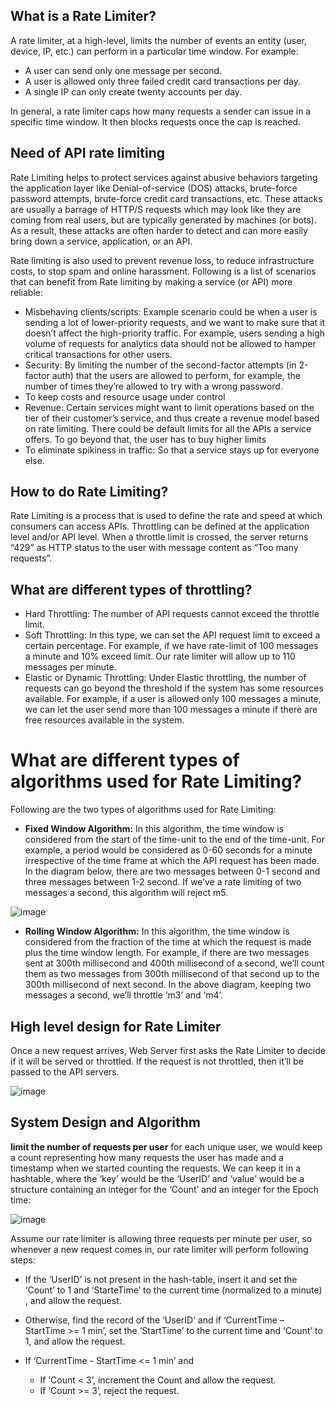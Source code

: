 ## What is a Rate Limiter?
A rate limiter, at a high-level, limits the number of events an entity (user, device, IP, etc.) can perform in a particular time window. For example:

* A user can send only one message per second.
* A user is allowed only three failed credit card transactions per day.
* A single IP can only create twenty accounts per day.

In general, a rate limiter caps how many requests a sender can issue in a specific time window. It then blocks requests once the cap is reached.

## Need of API rate limiting
Rate Limiting helps to protect services against abusive behaviors targeting the application layer like Denial-of-service (DOS) attacks, brute-force password attempts, brute-force credit card transactions, etc. These attacks are usually a barrage of HTTP/S requests which may look like they are coming from real users, but are typically generated by machines (or bots). As a result, these attacks are often harder to detect and can more easily bring down a service, application, or an API.

Rate limiting is also used to prevent revenue loss, to reduce infrastructure costs, to stop spam and online harassment. Following is a list of scenarios that can benefit from Rate limiting by making a service (or API) more reliable:

* Misbehaving clients/scripts: Example scenario could be when a user is sending a lot of lower-priority requests, and we want to make sure that it doesn’t affect the high-priority traffic. For example, users sending a high volume of requests for analytics data should not be allowed to hamper critical transactions for other users.
* Security: By limiting the number of the second-factor attempts (in 2-factor auth) that the users are allowed to perform, for example, the number of times they’re allowed to try with a wrong password.
* To keep costs and resource usage under control
* Revenue: Certain services might want to limit operations based on the tier of their customer’s service, and thus create a revenue model based on rate limiting. There could be default limits for all the APIs a service offers. To go beyond that, the user has to buy higher limits
* To eliminate spikiness in traffic: So that a service stays up for everyone else.

## How to do Rate Limiting?
Rate Limiting is a process that is used to define the rate and speed at which consumers can access APIs. Throttling can be defined at the application level and/or API level. When a throttle limit is crossed, the server returns “429” as HTTP status to the user with message content as “Too many requests”.

## What are different types of throttling?

* Hard Throttling: The number of API requests cannot exceed the throttle limit.
* Soft Throttling: In this type, we can set the API request limit to exceed a certain percentage. For example, if we have rate-limit of 100 messages a minute and 10% exceed limit. Our rate limiter will allow up to 110 messages per minute.
* Elastic or Dynamic Throttling: Under Elastic throttling, the number of requests can go beyond the threshold if the system has some resources available. For example, if a user is allowed only 100 messages a minute, we can let the user send more than 100 messages a minute if there are free resources available in the system.

# What are different types of algorithms used for Rate Limiting?
Following are the two types of algorithms used for Rate Limiting:

* **Fixed Window Algorithm:** In this algorithm, the time window is considered from the start of the time-unit to the end of the time-unit. For example, a period would be considered as 0-60 seconds for a minute irrespective of the time frame at which the API request has been made. In the diagram below, there are two messages between 0-1 second and three messages between 1-2 second. If we’ve a rate limiting of two messages a second, this algorithm will reject m5.

![image](https://user-images.githubusercontent.com/6800366/38092641-7087aad2-3386-11e8-99fa-9fbb40dc3686.png)

* **Rolling Window Algorithm:** In this algorithm, the time window is considered from the fraction of the time at which the request is made plus the time window length. For example, if there are two messages sent at 300th millisecond and 400th millisecond of a second, we’ll count them as two messages from 300th millisecond of that second up to the 300th millisecond of next second. In the above diagram, keeping two messages a second, we’ll throttle ‘m3’ and ‘m4’.

## High level design for Rate Limiter
Once a new request arrives, Web Server first asks the Rate Limiter to decide if it will be served or throttled. If the request is not throttled, then it’ll be passed to the API servers.

![image](https://user-images.githubusercontent.com/6800366/38092757-c15782e8-3386-11e8-8a01-5e1c2fdea4b3.png)

## System Design and Algorithm

**limit the number of requests per user**
for each unique user, we would keep a count representing how many requests the user has made and a timestamp when we started counting the requests. We can keep it in a hashtable, where the ‘key’ would be the ‘UserID’ and ‘value’ would be a structure containing an integer for the ‘Count’ and an integer for the Epoch time:

![image](https://user-images.githubusercontent.com/6800366/38092826-f2bab594-3386-11e8-892a-c52d9c3c85ac.png)

Assume our rate limiter is allowing three requests per minute per user, so whenever a new request comes in, our rate limiter will perform following steps:

* If the ‘UserID’ is not present in the hash-table, insert it and set the ‘Count’ to 1 and ‘StarteTime’ to the current time (normalized to a minute) , and allow the request.

* Otherwise, find the record of the ‘UserID’ and if ‘CurrentTime – StartTime >= 1 min’, set the ‘StartTime’ to the current time and ‘Count’ to 1, and allow the request.

* If ‘CurrentTime - StartTime <= 1 min’ and
    * If ‘Count < 3’, increment the Count and allow the request.
    * If ‘Count >= 3’, reject the request.

